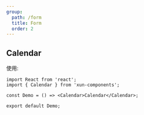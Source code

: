 ```yaml
---
group:
  path: /form
  title: Form
  order: 2
---
```


## Calendar

使用:

```tsx
import React from 'react';
import { Calendar } from 'xun-components';

const Demo = () => <Calendar>Calendar</Calendar>;

export default Demo;
```
